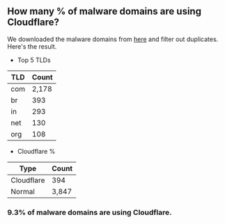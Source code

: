 ## How many % of malware domains are using Cloudflare?


We downloaded the malware domains from [here](https://urlhaus.abuse.ch) and filter out duplicates.
Here's the result.


[//]: # (start replacement)


- Top 5 TLDs

| TLD | Count |
| --- | --- |
| com | 2,178 |
| br | 393 |
| in | 293 |
| net | 130 |
| org | 108 |


- Cloudflare %

| Type | Count |
| --- | --- |
| Cloudflare | 394 |
| Normal | 3,847 |


### 9.3% of malware domains are using Cloudflare.